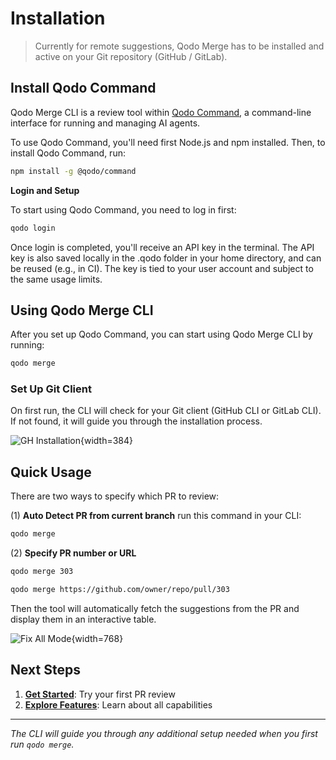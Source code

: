 # Installation

> Currently for remote suggestions, Qodo Merge has to be installed and active on your Git repository (GitHub / GitLab).

## Install Qodo Command

Qodo Merge CLI is a review tool within [Qodo Command](https://docs.qodo.ai/qodo-documentation/qodo-command), a command-line interface for running and managing AI agents.

To use Qodo Command, you'll need first Node.js and npm installed.
Then, to install Qodo Command, run:

```bash
npm install -g @qodo/command
```

**Login and Setup**

To start using Qodo Command, you need to log in first:

```bash
qodo login
```

Once login is completed, you'll receive an API key in the terminal.
The API key is also saved locally in the .qodo folder in your home directory, and can be reused (e.g., in CI).
The key is tied to your user account and subject to the same usage limits.

[//]: # (## API Key Management)

[//]: # ()
[//]: # (There are a few commands that let you maintain the API key:)

[//]: # ()
[//]: # (```bash)

[//]: # (qodo key list               # List all API keys)

[//]: # (qodo key create <name>      # Create a new API key with the given name)

[//]: # (qodo key revoke <name>      # Revoke an API key by name)

[//]: # (```)


## Using Qodo Merge CLI

After you set up Qodo Command, you can start using Qodo Merge CLI by running:

```bash
qodo merge
```
### Set Up Git Client
On first run, the CLI will check for your Git client (GitHub CLI or GitLab CLI).
If not found, it will guide you through the installation process.

![GH Installation](https://www.qodo.ai/images/pr_agent/qm_cli_gh_install_prompt.png){width=384}


## Quick Usage

There are two ways to specify which PR to review:

(1) **Auto Detect PR from current branch**
run this command in your CLI:

```bash
qodo merge
```

(2) **Specify PR number or URL**

```bash
qodo merge 303

qodo merge https://github.com/owner/repo/pull/303
```

Then the tool will automatically fetch the suggestions from the PR and display them in an interactive table.

![Fix All Mode](https://www.qodo.ai/images/pr_agent/qm_cli_main_table_fix_all.png){width=768}


## Next Steps

1. **[Get Started](getting-started.md)**: Try your first PR review
2. **[Explore Features](features.md)**: Learn about all capabilities

---

*The CLI will guide you through any additional setup needed when you first run `qodo merge`.*